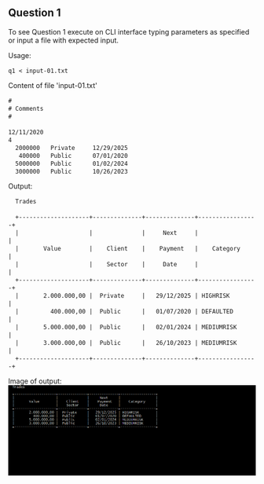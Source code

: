 ﻿## Question 1

To see Question 1 execute on CLI interface typing parameters as specified or input a file with expected input.


Usage:
```
q1 < input-01.txt
```

Content of file 'input-01.txt'
```
#
# Comments
# 

12/11/2020
4
  2000000	Private		12/29/2025
   400000	Public		07/01/2020
  5000000	Public		01/02/2024
  3000000	Public		10/26/2023
```

Output:
```
  Trades

  +--------------------+--------------+--------------+-----------------+
  |                    |              |     Next     |                 |
  |       Value        |    Client    |    Payment   |    Category     |
  |                    |    Sector    |     Date     |                 |
  +--------------------+--------------+--------------+-----------------+
  |       2.000.000,00 |  Private     |   29/12/2025 | HIGHRISK        |
  |         400.000,00 |  Public      |   01/07/2020 | DEFAULTED       |
  |       5.000.000,00 |  Public      |   02/01/2024 | MEDIUMRISK      |
  |       3.000.000,00 |  Public      |   26/10/2023 | MEDIUMRISK      |
  +--------------------+--------------+--------------+-----------------+
```

Image of output:  
![Output](../../../screenshots/screenshot-001.png)